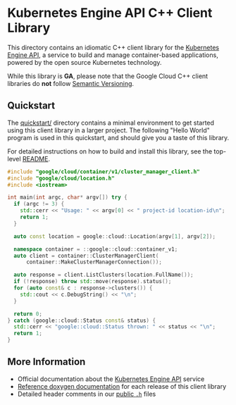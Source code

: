 # Kubernetes Engine API C++ Client Library

This directory contains an idiomatic C++ client library for the
[Kubernetes Engine API][cloud-service-docs], a service to build and manage
container-based applications, powered by the open source Kubernetes technology.

While this library is **GA**, please note that the Google Cloud C++ client
libraries do **not** follow [Semantic Versioning](https://semver.org/).

## Quickstart

The [quickstart/](quickstart/README.md) directory contains a minimal environment
to get started using this client library in a larger project. The following
"Hello World" program is used in this quickstart, and should give you a taste of
this library.

For detailed instructions on how to build and install this library, see the
top-level [README](/README.md#building-and-installing).

<!-- inject-quickstart-start -->

```cc
#include "google/cloud/container/v1/cluster_manager_client.h"
#include "google/cloud/location.h"
#include <iostream>

int main(int argc, char* argv[]) try {
  if (argc != 3) {
    std::cerr << "Usage: " << argv[0] << " project-id location-id\n";
    return 1;
  }

  auto const location = google::cloud::Location(argv[1], argv[2]);

  namespace container = ::google::cloud::container_v1;
  auto client = container::ClusterManagerClient(
      container::MakeClusterManagerConnection());

  auto response = client.ListClusters(location.FullName());
  if (!response) throw std::move(response).status();
  for (auto const& c : response->clusters()) {
    std::cout << c.DebugString() << "\n";
  }

  return 0;
} catch (google::cloud::Status const& status) {
  std::cerr << "google::cloud::Status thrown: " << status << "\n";
  return 1;
}
```

<!-- inject-quickstart-end -->

## More Information

- Official documentation about the [Kubernetes Engine API][cloud-service-docs]
  service
- [Reference doxygen documentation][doxygen-link] for each release of this
  client library
- Detailed header comments in our [public `.h`][source-link] files

[cloud-service-docs]: https://cloud.google.com/kubernetes-engine/docs/
[doxygen-link]: https://cloud.google.com/cpp/docs/reference/container/latest/
[source-link]: https://github.com/googleapis/google-cloud-cpp/tree/main/google/cloud/container
